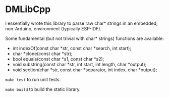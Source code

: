 # DMLibCpp

I essentially wrote this library to parse raw char* strings in an embedded, non-Arduino, environment (typically ESP-IDF).

Some fundamental (but not trivial with char* strings) functions are available:

* int indexOf(const char *str, const char *search, int start);
* char *clone(const char *str);
* bool equals(const char *s1, const char *s2);
* void substring(const char *str, int start, int length, char *output);
* void section(char *str, const char *separator, int index, char *output);

```make test``` to run unit tests.

```make build``` to build the static library.